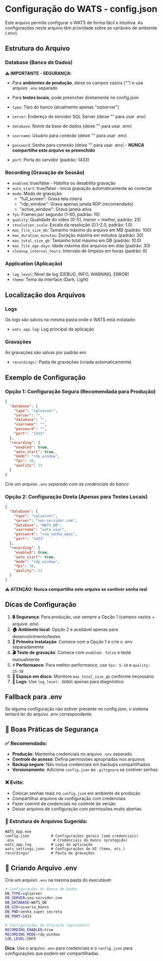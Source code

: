 # Configuração do WATS - config.json

Este arquivo permite configurar o WATS de forma fácil e intuitiva. As configurações neste arquivo têm prioridade sobre as variáveis de ambiente (.env).

## Estrutura do Arquivo

### Database (Banco de Dados)

**⚠️ IMPORTANTE - SEGURANÇA:**

- Para **ambientes de produção**, deixe os campos vazios ("") e use arquivo `.env` separado
- Para **testes locais**, pode preencher diretamente no config.json

- `type`: Tipo do banco (atualmente apenas "sqlserver")
- `server`: Endereço do servidor SQL Server (deixe "" para usar .env)
- `database`: Nome da base de dados (deixe "" para usar .env)
- `username`: Usuário para conexão (deixe "" para usar .env)
- `password`: Senha para conexão (deixe "" para usar .env) - **NUNCA compartilhe este arquivo se preenchido**
- `port`: Porta do servidor (padrão: 1433)

### Recording (Gravação de Sessão)

- `enabled`: true/false - Habilita ou desabilita gravação
- `auto_start`: true/false - Inicia gravação automaticamente ao conectar
- `mode`: Modo de gravação:
  - "full_screen": Grava tela inteira
  - "rdp_window": Grava apenas janela RDP (recomendado)
  - "active_window": Grava janela ativa
- `fps`: Frames por segundo (1-60, padrão: 10)
- `quality`: Qualidade do vídeo (0-51, menor = melhor, padrão: 23)
- `resolution_scale`: Escala da resolução (0.1-2.0, padrão: 1.0)
- `max_file_size_mb`: Tamanho máximo do arquivo em MB (padrão: 100)
- `max_duration_minutes`: Duração máxima em minutos (padrão: 30)
- `max_total_size_gb`: Tamanho total máximo em GB (padrão: 10.0)
- `max_file_age_days`: Idade máxima dos arquivos em dias (padrão: 30)
- `cleanup_interval_hours`: Intervalo de limpeza em horas (padrão: 6)

### Application (Aplicação)

- `log_level`: Nível de log (DEBUG, INFO, WARNING, ERROR)
- `theme`: Tema da interface (Dark, Light)

## Localização dos Arquivos

### Logs

Os logs são salvos na mesma pasta onde o WATS está instalado:

- `wats_app.log`: Log principal da aplicação

### Gravações

As gravações são salvas por padrão em:

- `recordings/`: Pasta de gravações (criada automaticamente)

## Exemplo de Configuração

### Opção 1: Configuração Segura (Recomendada para Produção)

```json
{
  "database": {
    "type": "sqlserver",
    "server": "",
    "database": "",
    "username": "",
    "password": "",
    "port": "1433"
  },
  "recording": {
    "enabled": true,
    "auto_start": true,
    "mode": "rdp_window",
    "fps": 10,
    "quality": 23
  }
}
```

_Crie um arquivo `.env` separado com as credenciais do banco_

### Opção 2: Configuração Direta (Apenas para Testes Locais)

```json
{
  "database": {
    "type": "sqlserver",
    "server": "seu-servidor.com",
    "database": "WATS_DB",
    "username": "wats_user",
    "password": "sua_senha_aqui",
    "port": "1433"
  },
  "recording": {
    "enabled": true,
    "auto_start": true,
    "mode": "rdp_window",
    "fps": 10,
    "quality": 23
  }
}
```

**⚠️ ATENÇÃO: Nunca compartilhe este arquivo se contiver senha real**

## Dicas de Configuração

1. **🔒 Segurança**: Para produção, use sempre a Opção 1 (campos vazios + arquivo .env)
2. **🏠 Ambiente local**: Opção 2 é aceitável apenas para desenvolvimento/testes
3. **📝 Primeira instalação**: Comece com a Opção 1 e crie o .env separadamente
4. **🎬 Teste de gravação**: Comece com `enabled: false` e teste manualmente
5. **⚡ Performance**: Para melhor performance, use `fps: 5-10` e `quality: 25-30`
6. **💾 Espaço em disco**: Monitore `max_total_size_gb` conforme necessário
7. **🐛 Logs**: Use `log_level: DEBUG` apenas para diagnóstico

## Fallback para .env

Se alguma configuração não estiver presente no config.json, o sistema tentará ler do arquivo .env correspondente.

## 🔐 Boas Práticas de Segurança

### ✅ Recomendado:

- **Produção**: Mantenha credenciais no arquivo `.env` separado
- **Controle de acesso**: Defina permissões apropriadas nos arquivos
- **Backup seguro**: Não inclua credenciais em backups compartilhados
- **Versionamento**: Adicione `config.json` ao `.gitignore` se contiver senhas

### ❌ Evite:

- Colocar senhas reais no `config.json` em ambiente de produção
- Compartilhar arquivos de configuração com credenciais
- Fazer commit de credenciais no controle de versão
- Deixar arquivos de configuração com permissões muito abertas

### 📁 Estrutura de Arquivos Sugerida:

```
WATS_App.exe
config.json          # Configurações gerais (sem credenciais)
.env                  # Credenciais do banco (protegido)
wats_app.log         # Logs da aplicação
wats_settings.json   # Configurações de UI (tema, etc.)
recordings/          # Pasta de gravações
```

## 🔧 Criando Arquivo .env

Crie um arquivo `.env` na mesma pasta do executável:

```bash
# Configurações do Banco de Dados
DB_TYPE=sqlserver
DB_SERVER=seu-servidor.com
DB_DATABASE=WATS_DB
DB_UID=usuario_banco
DB_PWD=senha_super_secreta
DB_PORT=1433

# Configurações de Gravação (opcionais)
RECORDING_ENABLED=true
RECORDING_MODE=rdp_window
LOG_LEVEL=INFO
```

**Dica**: Use o arquivo `.env` para credenciais e o `config.json` para configurações que podem ser compartilhadas.
